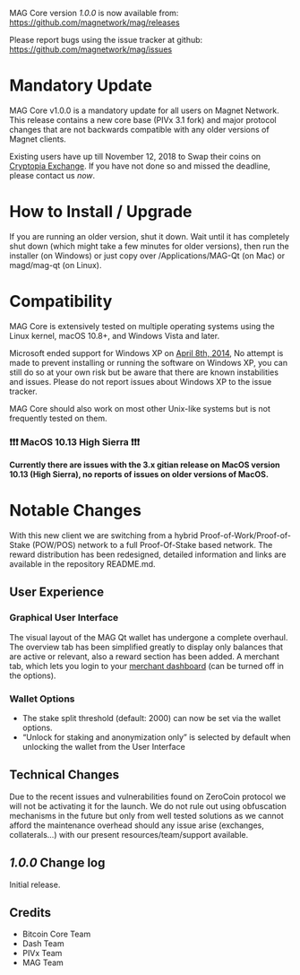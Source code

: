 MAG Core version *1.0.0* is now available from:  <https://github.com/magnetwork/mag/releases>

Please report bugs using the issue tracker at github: <https://github.com/magnetwork/mag/issues>

Mandatory Update
==============

MAG Core v1.0.0 is a mandatory update for all users on Magnet Network. This release contains a new core base (PIVx 3.1 fork) and major protocol changes that are not backwards compatible with any older versions of Magnet clients.

Existing users have up till November 12, 2018 to Swap their coins on [Cryptopia Exchange](https://support.cryptopia.co.nz/csm?id=kb_article&sys_id=7eb0d4e8dbe1a780d7e096888a961908). If you have not done so and missed the deadline, please contact us _now_.

How to Install / Upgrade
==============

If you are running an older version, shut it down. Wait until it has completely shut down (which might take a few minutes for older versions), then run the installer (on Windows) or just copy over /Applications/MAG-Qt (on Mac) or magd/mag-qt (on Linux).

Compatibility
==============

MAG Core is extensively tested on multiple operating systems using
the Linux kernel, macOS 10.8+, and Windows Vista and later.

Microsoft ended support for Windows XP on [April 8th, 2014](https://www.microsoft.com/en-us/WindowsForBusiness/end-of-xp-support),
No attempt is made to prevent installing or running the software on Windows XP, you
can still do so at your own risk but be aware that there are known instabilities and issues.
Please do not report issues about Windows XP to the issue tracker.

MAG Core should also work on most other Unix-like systems but is not
frequently tested on them.

### :exclamation::exclamation::exclamation: MacOS 10.13 High Sierra :exclamation::exclamation::exclamation:

**Currently there are issues with the 3.x gitian release on MacOS version 10.13 (High Sierra), no reports of issues on older versions of MacOS.**

 
Notable Changes
==============

With this new client we are switching from a hybrid Proof-of-Work/Proof-of-Stake (POW/POS) network to a full Proof-Of-Stake based network. The reward distribution has been redesigned, detailed information and links are available in the repository README.md.

User Experience
--------------

### Graphical User Interface

The visual layout of the MAG Qt wallet has undergone a complete overhaul.
The overview tab has been simplified greatly to display only balances that are active or relevant, also a reward section has been added.
A merchant tab, which lets you login to your [merchant dashboard](https://merchant.magnetwork.io/) (can be turned off in the options).

### Wallet Options

-	The stake split threshold (default: 2000) can now be set via the wallet options.
-	“Unlock for staking and anonymization only” is selected by default when unlocking the wallet from the User Interface

Technical Changes
--------------

Due to the recent issues and vulnerabilities found on ZeroCoin protocol we will not be activating it for the launch. We do not rule out using obfuscation mechanisms in the future but only from well tested solutions as we cannot afford the maintenance overhead should any issue arise (exchanges, collaterals…) with our present resources/team/support available.

*1.0.0* Change log
--------------

Initial release.
 
## Credits

- Bitcoin Core Team
- Dash Team
- PIVx Team
- MAG Team
